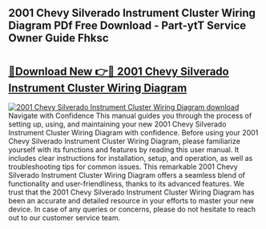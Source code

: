 ## 2001 Chevy Silverado Instrument Cluster Wiring Diagram PDf Free Download - Part-ytT Service Owner Guide Fhksc

# <h2><a href="http://dfu9ehz.blite.top/?on=2001+Chevy+Silverado+Instrument+Cluster+Wiring+Diagram">🔗Download New 👉🔴 2001 Chevy Silverado Instrument Cluster Wiring Diagram</a></h2>

[![2001 Chevy Silverado Instrument Cluster Wiring Diagram download](https://i.imgur.com/lujVjoI.png)](http://dfu9ehz.blite.top/?on=2001+Chevy+Silverado+Instrument+Cluster+Wiring+Diagram)
Navigate with Confidence This manual guides you through the process of setting up, using, and maintaining your new 2001 Chevy Silverado Instrument Cluster Wiring Diagram with confidence. Before using your 2001 Chevy Silverado Instrument Cluster Wiring Diagram, please familiarize yourself with its functions and features by reading this user manual. It includes clear instructions for installation, setup, and operation, as well as troubleshooting tips for common issues. This remarkable 2001 Chevy Silverado Instrument Cluster Wiring Diagram offers a seamless blend of functionality and user-friendliness, thanks to its advanced features. We trust that the 2001 Chevy Silverado Instrument Cluster Wiring Diagram has been an accurate and detailed resource in your efforts to master your new device. In case of any queries or concerns, please do not hesitate to reach out to our customer service team.

